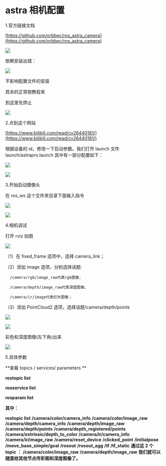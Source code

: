 # astra 相机配置

1.官方链接文档

[https://github.com/orbbec/ros_astra_camera](https://github.com/orbbec/ros_astra_camera)

![](static/TlB1bbI1NobT9kxUM1fcnHnQnbp.png)

依赖安装出错：

![](static/MOTjbgMKqowMHqxs18pc0cidnvb.png)

不影响配置文件的安装

其余的正常按教程来

到这里先停止

![](static/ZMDob4n4lofNrRx074XclewHnae.png)

2.点到这个网站

[https://www.bilibili.com/read/cv26440181/](https://www.bilibili.com/read/cv26440181/)

根据设备的 id，修改一下启动参数。我们打开 launch 文件 launch/astrapro.launch 其中有一部分配置如下：

![](static/OSh5bVaeFodUuexH1LNcpxJFnQc.png)

![](static/BEGvbOF1DoZPeqxr3EJcJTzxn0e.png)

3.开始启动摄像头

在 ros_ws 这个文件夹目录下面输入指令

![](static/Iv27bOQugobWd5xpjzlc1e92nvN.png)

![](static/ZB5AbJ8XCoerPZxO8LZcgrM2nDF.png)

4.相机调试

打开 rviz 如图

![](static/FK0ebLUpxo7eNBxwzKPcxFZHnuc.png)

（1）在 fixed_frame 选项中，选择 camera_link；

（2）添加 image 选项，分别选择话题:

```
  /camera/rgb/image_raw代表rgb图像，

  /camera/depth/image_raw代表深度图像，

  /camera/ir/image代表红外图像；
```

（3）添加 PointCloud2 选项，选择话题/camera/depth/points

![](static/MSAhbU4MRoCSrnxUcy4cIyK8nW9.png)

![](static/SWVVbRzwGovsk9xeqrGcbjmwnVe.png)

彩色和深度图像(左下角)出来

![](static/BilLbtu5kol8azxt84fcHyl9nsg.png)

5.具体参数

**查看 topics / services/ parameters **

**rostopic list**

**rosservice  list**

**rosparam list**

**其中：**

**rostopic list**
**/camera/color/camera_info**
**/camera/color/image_raw**
**/camera/depth/camera_info**
**/camera/depth/image_raw**
**/camera/depth/points**
**/camera/depth_registered/points**
**/camera/extrinsic/depth_to_color**
**/camera/ir/camera_info**
**/camera/ir/image_raw**
**/camera/reset_device**
**/clicked_point**
**/initialpose**
**/move_base_simple/goal**
**/rosout**
**/rosout_agg**
**/tf**
**/tf_static**
**通过这 2 个 topic ：**
**/camera/color/image_raw**
**/camera/depth/image_raw**
**我们就可以随意给其他节点传彩图和深度图像了。**
